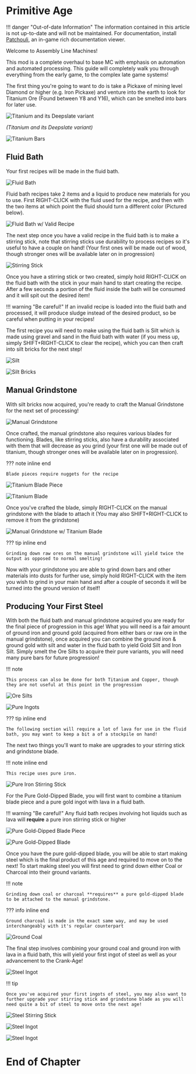 # Primitive Age

!!! danger "Out-of-date Information"
    The information contained in this article is not up-to-date and will not be maintained. For documentation, install [Patchouli](https://www.curseforge.com/minecraft/mc-mods/patchouli), an in-game rich documentation viewer.
    
Welcome to Assembly Line Machines! 

This mod is a complete overhaul to base MC with emphasis on automation and automated processing. This guide will completely walk you through everything from the early game, to the complex late game systems!

The first thing you're going to want to do is take a Pickaxe of mining level Diamond or higher (e.g. Iron Pickaxe) and venture into the earth to look for Titanium Ore (Found between Y8 and Y16), which can be smelted into bars for later use.


![Titanium and its Deepslate variant](../media/titanium.png)

*(Titanium and its Deepslate variant)*

![Titanium Bars](../media/titanium_smelt.png)

## Fluid Bath

Your first recipes will be made in the fluid bath.

![Fluid Bath](../media/fluid_bath_recipe.png)

Fluid bath recipes take 2 items and a liquid to produce new materials for you to use. First RIGHT-CLICK with the fluid used for the recipe, and then with the two items at which point the fluid should turn a different color (Pictured below). 

![Fluid Bath w/ Valid Recipe](../media/fluid_bath.png)

The next step once you have a valid recipe in the fluid bath is to make a stirring stick, note that stirring sticks use durability to process recipes so it's useful to have a couple on hand! (Your first ones will be made out of wood, though stronger ones will be available later on in progression)

![Stirring Stick](../media/stirring_stick_recipe.png)

Once you have a stirring stick or two created, simply hold RIGHT-CLICK on the fluid bath with the stick in your main hand to start creating the recipe. After a few seconds a portion of the fluid inside the bath will be consumed and it will spit out the desired item!

!!! warning "Be careful!"
    If an invalid recipe is loaded into the fluid bath and processed, it will produce sludge instead of the desired product, so be careful when putting in your recipes!

The first recipe you will need to make using the fluid bath is Silt which is made using gravel and sand in the fluid bath with water (if you mess up, simply SHIFT+RIGHT-CLICK to clear the recipe), which you can then craft into silt bricks for the next step! 

![Silt](../media/silt_recipe.png)

![Silt Bricks](../media/silt_bricks.png)

## Manual Grindstone

With silt bricks now acquired, you're ready to craft the Manual Grindstone for the next set of processing!

![Manual Grindstone](../media/manual_grindstone_recipe.png)

Once crafted, the manual grindstone also requires various blades for functioning. Blades, like stirring sticks, also have a durability associated with them that will decrease as you grind (your first one will be made out of titanium, though stronger ones will be available later on in progression).

??? note inline end

    Blade pieces require nuggets for the recipe

![Titanium Blade Piece](../media/titanium_blade_piece.png)

![Titanium Blade](../media/titanium_blade.png)

Once you've crafted the blade, simply RIGHT-CLICK on the manual grindstone with the blade to attach it (You may also SHIFT+RIGHT-CLICK to remove it from the grindstone)

![Manual Grindstone w/ Titanium Blade](../media/manual_grindstone.png)

??? tip inline end

    Grinding down raw ores on the manual grindstone will yield twice the output as opposed to normal smelting!

Now with your grindstone you are able to grind down bars and other materials into dusts for further use, simply hold RIGHT-CLICK with the item you wish to grind in your main hand and after a couple of seconds it will be turned into the ground version of itself!

## Producing Your First Steel

With both the fluid bath and manual grindstone acquired you are ready for the final piece of progression in this age! What you will need is a fair amount of ground iron and ground gold (acquired from either bars or raw ore in the manual grindstone), once acquired you can combine the ground iron & ground gold with silt and water in the fluid bath to yield Gold Silt and Iron Silt. Simply smelt the Ore Silts to acquire their pure variants, you will need many pure bars for future progression!

!!! note

    This process can also be done for both Titanium and Copper, though they are not useful at this point in the progression

![Ore Silts](../media/ore_silt.png)

![Pure Ingots](../media/pure_ingots.png)

??? tip inline end

    The following section will require a lot of lava for use in the fluid bath, you may want to keep a bit a of a stockpile on hand!

The next two things you'll want to make are upgrades to your stirring stick and grindstone blade.

!!! note inline end

    This recipe uses pure iron.

![Pure Iron Stirring Stick](../media/iron_stick.png)

For the Pure Gold-Dipped Blade, you will first want to combine a titanium blade piece and a pure gold ingot with lava in a fluid bath.

!!! warning "Be careful!"
    Any fluid bath recipes involving hot liquids such as lava will **require** a pure iron stirring stick or higher

![Pure Gold-Dipped Blade Piece](../media/gold_blade_piece.png)

![Pure Gold-Dipped Blade](../media/gold_blade.png)

Once you have the pure gold-dipped blade, you will be able to start making steel which is the final product of this age and required to move on to the next! To start making steel you will first need to grind down either Coal or Charcoal into their ground variants.

!!! note

    Grinding down coal or charcoal **requires** a pure gold-dipped blade to be attached to the manual grindstone.

??? info inline end

    Ground charcoal is made in the exact same way, and may be used interchangeably with it's regular counterpart

![Ground Coal](../media/ground_coal.png)

The final step involves combining your ground coal and ground iron with lava in a fluid bath, this will yield your first ingot of steel as well as your advancement to the Crank-Age!

![Steel Ingot](../media/steel.png)

!!! tip   
    
    Once you've acquired your first ingots of steel, you may also want to further upgrade your stirring stick and grindstone blade as you will need quite a bit of steel to move onto the next age!

![Steel Stirring Stick](../media/steel_stirring_stick.png)

![Steel Ingot](../media/steel_blade_piece.png)

![Steel Ingot](../media/steel_blade.png)

# End of Chapter

